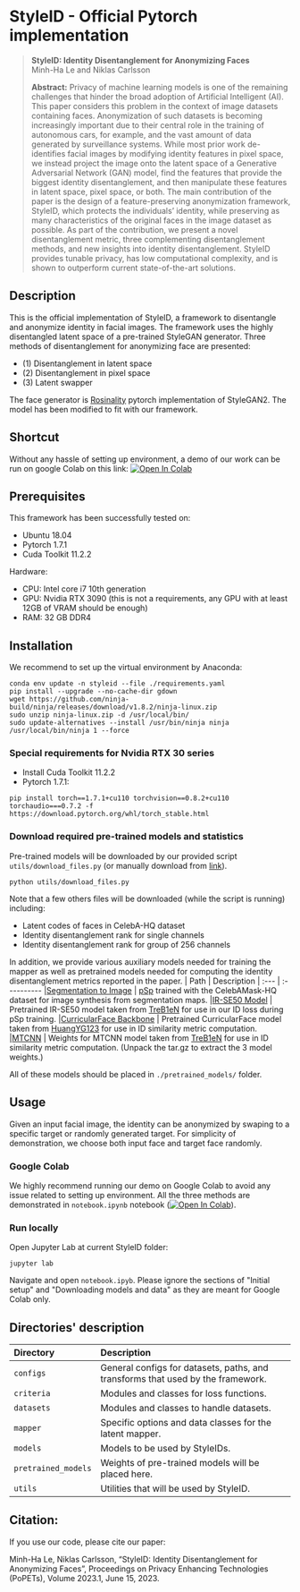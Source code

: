 # StyleID - Official Pytorch implementation

> **StyleID: Identity Disentanglement for Anonymizing Faces**<br>
> Minh-Ha Le and Niklas Carlsson <br>
>
>**Abstract:** Privacy of machine learning models is one of the remaining challenges that hinder the broad adoption of Artificial Intelligent (AI). This paper considers this problem in the context of image datasets containing faces. Anonymization of such datasets is becoming increasingly important due to their central role in the training of autonomous cars, for example, and the vast amount of data generated by surveillance systems. While most prior work de-identifies facial images by modifying identity features in pixel space, we instead project the image onto the latent space of a Generative Adversarial Network (GAN) model, find the features that provide the biggest identity disentanglement, and then manipulate these features in latent space, pixel space, or both. The main contribution of the paper is the design of a feature-preserving anonymization framework, StyleID, which protects the individuals’ identity, while preserving as many characteristics of the original faces in the image dataset as possible. As part of the contribution, we present a novel disentanglement metric, three complementing disentanglement methods, and new insights into identity disentanglement. StyleID provides tunable privacy, has low computational complexity, and is shown to outperform current state-of-the-art solutions.

## Description

This is the official implementation of StyleID, a framework to disentangle and anonymize identity in facial images. The framework uses the highly disentangled latent space of a pre-trained StyleGAN generator. Three methods of disentanglement for anonymizing face are presented:

- (1) Disentanglement in latent space
- (2) Disentanglement in pixel space
- (3) Latent swapper

The face generator is [Rosinality](https://github.com/rosinality/stylegan2-pytorch/) pytorch implementation of StyleGAN2. The model has been modified to fit with our framework.

## Shortcut

Without any hassle of setting up environment, a demo of our work can be run on google Colab on this link: [![Open In Colab](https://colab.research.google.com/assets/colab-badge.svg)](https://colab.research.google.com/github/minha12/StyleID/blob/main/StyleID.ipynb)
## Prerequisites

This framework has been successfully tested on:

- Ubuntu 18.04
- Pytorch 1.7.1
- Cuda Toolkit 11.2.2

Hardware:

- CPU: Intel core i7 10th generation
- GPU: Nvidia RTX 3090 (this is not a requirements, any GPU with at least 12GB of VRAM should be enough)
- RAM: 32 GB DDR4

## Installation

We recommend to set up the virtual environment by Anaconda:

```
conda env update -n styleid --file ./requirements.yaml
pip install --upgrade --no-cache-dir gdown
wget https://github.com/ninja-build/ninja/releases/download/v1.8.2/ninja-linux.zip
sudo unzip ninja-linux.zip -d /usr/local/bin/
sudo update-alternatives --install /usr/bin/ninja ninja /usr/local/bin/ninja 1 --force
```

### Special requirements for Nvidia RTX 30 series

- Install Cuda Toolkit 11.2.2
- Pytorch 1.7.1:
```
pip install torch==1.7.1+cu110 torchvision==0.8.2+cu110 torchaudio===0.7.2 -f https://download.pytorch.org/whl/torch_stable.html
```
### Download required pre-trained models and statistics

Pre-trained models will be downloaded by our provided script ```utils/download_files.py``` (or manually download from [link](https://drive.google.com/file/d/1EM87UquaoQmk17Q8d5kYIAHqu0dkYqdT/view?usp=sharing)). 

```
python utils/download_files.py
```

Note that a few others files will be downloaded (while the script is running) including:

- Latent codes of faces in CelebA-HQ dataset
- Identity disentanglement rank for single channels
- Identity disentanglement rank for group of 256 channels

In addition, we provide various auxiliary models needed for training the mapper as well as pretrained models needed for computing the identity disentanglement metrics reported in the paper.
| Path | Description
| :--- | :----------
|[Segmentation to Image](https://drive.google.com/file/d/1VpEKc6E6yG3xhYuZ0cq8D2_1CbT0Dstz/view?usp=sharing) | [pSp](https://github.com/eladrich/pixel2style2pixel) trained with the CelebAMask-HQ dataset for image synthesis from segmentation maps.
|[IR-SE50 Model](https://drive.google.com/file/d/1KW7bjndL3QG3sxBbZxreGHigcCCpsDgn/view?usp=sharing) | Pretrained IR-SE50 model taken from [TreB1eN](https://github.com/TreB1eN/InsightFace_Pytorch) for use in our ID loss during pSp training.
|[CurricularFace Backbone](https://drive.google.com/file/d/1f4IwVa2-Bn9vWLwB-bUwm53U_MlvinAj/view?usp=sharing)  | Pretrained CurricularFace model taken from [HuangYG123](https://github.com/HuangYG123/CurricularFace) for use in ID similarity metric computation.
|[MTCNN](https://drive.google.com/file/d/1tJ7ih-wbCO6zc3JhI_1ZGjmwXKKaPlja/view?usp=sharing)  | Weights for MTCNN model taken from [TreB1eN](https://github.com/TreB1eN/InsightFace_Pytorch) for use in ID similarity metric computation. (Unpack the tar.gz to extract the 3 model weights.)

All of these models should be placed in ```./pretrained_models/``` folder.

## Usage

Given an input facial image, the identity can be anonymized by swaping to a specific target or randomly generated target. For simplicity of demonstration, we choose both input face and target face randomly. 

### Google Colab
We highly recommend running our demo on Google Colab to avoid any issue related to setting up environment. All the three methods are demonstrated in `notebook.ipynb` notebook ([![Open In Colab](https://colab.research.google.com/assets/colab-badge.svg)](https://colab.research.google.com/github/minha12/StyleID/blob/main/StyleID.ipynb)).

### Run locally
Open Jupyter Lab at current StyleID folder:

```
jupyter lab
```
Navigate and open `notebook.ipyb`. Please ignore the sections of "Initial setup" and "Downloading models and data" as they are meant for Google Colab only.

## Directories' description
| Directory | Description
| :--- | :----------
| `configs` | General configs for datasets, paths, and transforms that used by the framework.
| `criteria` | Modules and classes for loss functions.
| `datasets` | Modules and classes to handle datasets.
| `mapper` | Specific options and data classes for the latent mapper.
| `models` | Models to be used by StyleIDs.
| `pretrained_models`| Weights of pre-trained models will be placed here.
| `utils` | Utilities that will be used by StyleID.

## Citation:

If you use our code, please cite our paper:

Minh-Ha Le, Niklas Carlsson, “StyleID: Identity Disentanglement for Anonymizing Faces”, Proceedings on Privacy Enhancing Technologies (PoPETs), Volume 2023.1, June 15, 2023.
